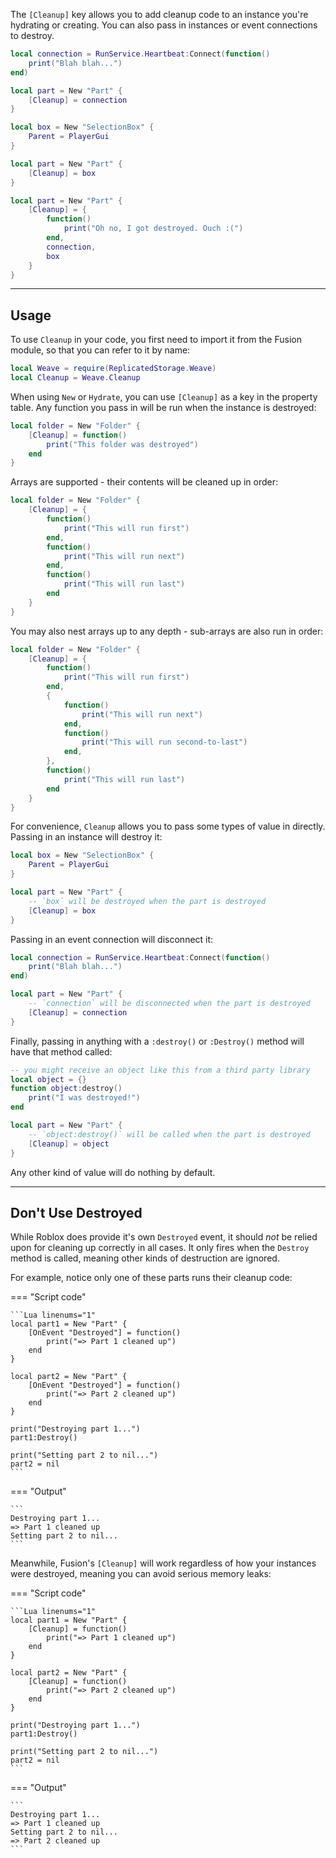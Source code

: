 The `[Cleanup]` key allows you to add cleanup code to an instance you're
hydrating or creating. You can also pass in instances or event connections to
destroy.

```Lua
local connection = RunService.Heartbeat:Connect(function()
    print("Blah blah...")
end)

local part = New "Part" {
    [Cleanup] = connection
}
```

```Lua
local box = New "SelectionBox" {
    Parent = PlayerGui
}

local part = New "Part" {
    [Cleanup] = box
}
```

```Lua
local part = New "Part" {
    [Cleanup] = {
        function()
            print("Oh no, I got destroyed. Ouch :(")
        end,
        connection,
        box
    }
}
```

---

## Usage

To use `Cleanup` in your code, you first need to import it from the Fusion
module, so that you can refer to it by name:

```Lua linenums="1" hl_lines="2"
local Weave = require(ReplicatedStorage.Weave)
local Cleanup = Weave.Cleanup
```

When using `New` or `Hydrate`, you can use `[Cleanup]` as a key in the property
table. Any function you pass in will be run when the instance is destroyed:

```Lua
local folder = New "Folder" {
    [Cleanup] = function()
        print("This folder was destroyed")
    end
}
```

Arrays are supported - their contents will be cleaned up in order:

```Lua
local folder = New "Folder" {
    [Cleanup] = {
        function()
            print("This will run first")
        end,
        function()
            print("This will run next")
        end,
        function()
            print("This will run last")
        end
    }
}
```

You may also nest arrays up to any depth - sub-arrays are also run in order:

```Lua
local folder = New "Folder" {
    [Cleanup] = {
        function()
            print("This will run first")
        end,
        {
            function()
                print("This will run next")
            end,
            function()
                print("This will run second-to-last")
            end,
        },
        function()
            print("This will run last")
        end
    }
}
```

For convenience, `Cleanup` allows you to pass some types of value in directly.
Passing in an instance will destroy it:

```Lua
local box = New "SelectionBox" {
    Parent = PlayerGui
}

local part = New "Part" {
    -- `box` will be destroyed when the part is destroyed
    [Cleanup] = box
}
```

Passing in an event connection will disconnect it:

```Lua
local connection = RunService.Heartbeat:Connect(function()
    print("Blah blah...")
end)

local part = New "Part" {
    -- `connection` will be disconnected when the part is destroyed
    [Cleanup] = connection
}
```

Finally, passing in anything with a `:destroy()` or `:Destroy()` method will
have that method called:

```Lua
-- you might receive an object like this from a third party library
local object = {}
function object:destroy()
    print("I was destroyed!")
end

local part = New "Part" {
    -- `object:destroy()` will be called when the part is destroyed
    [Cleanup] = object
}
```

Any other kind of value will do nothing by default.

---

## Don't Use Destroyed

While Roblox does provide it's own `Destroyed` event, it should _not_ be relied
upon for cleaning up correctly in all cases. It only fires when the `Destroy`
method is called, meaning other kinds of destruction are ignored.

For example, notice only one of these parts runs their cleanup code:

=== "Script code"

    ```Lua linenums="1"
    local part1 = New "Part" {
        [OnEvent "Destroyed"] = function()
            print("=> Part 1 cleaned up")
        end
    }

    local part2 = New "Part" {
        [OnEvent "Destroyed"] = function()
            print("=> Part 2 cleaned up")
        end
    }

    print("Destroying part 1...")
    part1:Destroy()

    print("Setting part 2 to nil...")
    part2 = nil
    ```

=== "Output"

    ```
    Destroying part 1...
    => Part 1 cleaned up
    Setting part 2 to nil...
    ```

Meanwhile, Fusion's `[Cleanup]` will work regardless of how your instances were
destroyed, meaning you can avoid serious memory leaks:

=== "Script code"

    ```Lua linenums="1"
    local part1 = New "Part" {
        [Cleanup] = function()
            print("=> Part 1 cleaned up")
        end
    }

    local part2 = New "Part" {
        [Cleanup] = function()
            print("=> Part 2 cleaned up")
        end
    }

    print("Destroying part 1...")
    part1:Destroy()

    print("Setting part 2 to nil...")
    part2 = nil
    ```

=== "Output"

    ```
    Destroying part 1...
    => Part 1 cleaned up
    Setting part 2 to nil...
    => Part 2 cleaned up
    ```
